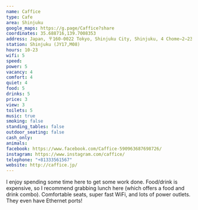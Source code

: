 ```yaml
---
name: Caffice
type: Cafe
area: Shinjuku
google_maps: https://g.page/Caffice?share
coordinates: 35.688716,139.7008353
address: Japan, 〒160-0022 Tokyo, Shinjuku City, Shinjuku, 4 Chome−2−23 新四ｃｕｒｕｍｕビル 2F
station: Shinjuku (JY17,M08)
hours: 10-23
wifi: 5
speed: 
power: 5
vacancy: 4
comfort: 4
quiet: 4
food: 5
drinks: 5
price: 3
view: 3
toilets: 5
music: true
smoking: false
standing_tables: false
outdoor_seating: false
cash_only: 
animals: 
facebook: https://www.facebook.com/Caffice-590963687698726/
instagram: https://www.instagram.com/caffice/
telephone: "+81333561567"
website: http://caffice.jp/
---
```


I enjoy spending some time here to get some work done. Food/drink is expensive, so I recommend grabbing lunch here (which offers a food and drink combo). Comfortable seats, super fast WiFi, and lots of power outlets. They even have Ethernet ports!
